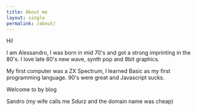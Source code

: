 ```yaml
---
title: About me
layout: single
permalink: /about/
---
```


Hi!

I am Alessandro, I was born in mid 70's and got a strong imprinting in the 80's. I love late 80's new wave, synth pop and
8bit graphics.

My first computer was a ZX Spectrum, I learned Basic as my first programming language. 90's were great and Javascript sucks.

Welcome to by blog

Sandro (my wife calls me Sdurz and the domain name was cheap)

